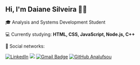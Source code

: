 ## Hi, I'm Daiane Silveira :wave::smiley:

🎓   Analysis and Systems Development Student

:computer:  Currently studying: **HTML, CSS, JavaScript, Node.js, C++**

💌   Social networks: <p>
<a href="https://www.linkedin.com/in/daianefragosodasilveira"><img src="https://img.shields.io/badge/LinkedIn-%230077B5.svg?&style=flat-square&logo=linkedin&logoColor=white" alt="LinkedIn"></a>
<a href="https://api.whatsapp.com/send?phone=5551982900127&text=Ol%C3%A1%20 Daiane, tudo bem? Verifiquei o seu perfil e gostaria de iniciar uma conversa.%20" alt="WhatsApp"><img src="https://img.shields.io/badge/-WhatsApp-25d366?style=flat-square&labelColor=25d366&logo=whatsapp&logoColor=white&link=https://api.whatsapp.com/send?phone=5551982900127&text=Ol%C3%A1%20Daiane!%20" /></a>
[![Gmail Badge](https://img.shields.io/badge/-daiane.pguni@gmail.com-006bed?style=flat-square&logo=Gmail&logoColor=white&link=mailto:SEU-EMAIL)](mailto:daiane.pguni@gmail.com)
[![GitHub Analufsou]( https://img.shields.io/github/followers/daianefsilveira?label=follow&style=social)](https://github.com/daianefsilveira)
</p>

 
